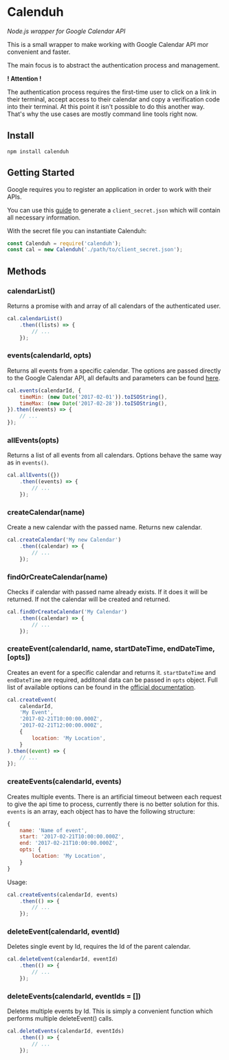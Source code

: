 # Calenduh
*Node.js wrapper for Google Calendar API*

This is a small wrapper to make working with Google Calendar API mor convenient and faster.

The main focus is to abstract the authentication process and management.

**! Attention !**

The authentication process requires the first-time user to click on a link in their terminal, accept access to their calendar and copy a verification code into their terminal.
At this point it isn't possible to do this another way.
That's why the use cases are mostly command line tools right now.

## Install
```
npm install calenduh
```

## Getting Started
Google requires you to register an application in order to work with their APIs.

You can use this [guide](https://developers.google.com/google-apps/calendar/quickstart/nodejs#step_1_turn_on_the_api_name) to generate a `client_secret.json` which will contain all necessary information.

With the secret file you can instantiate Calenduh:
```js
const Calenduh = require('calenduh');
const cal = new Calenduh('./path/to/client_secret.json');
```

## Methods
### calendarList()
Returns a promise with and array of all calendars of the authenticated user.
```js
cal.calendarList()
    .then((lists) => {
        // ...
    });
```

### events(calendarId, opts)
Returns all events from a specific calendar.
The options are passed directly to the Google Calendar API, all defaults and parameters can be found [here](https://developers.google.com/google-apps/calendar/v3/reference/events/list).
```js
cal.events(calendarId, {
    timeMin: (new Date('2017-02-01')).toISOString(),
    timeMax: (new Date('2017-02-28')).toISOString(),
}).then((events) => {
    // ...
});
```

### allEvents(opts)
Returns a list of all events from all calendars.
Options behave the same way as in `events()`.
```js
cal.allEvents({})
    .then((events) => {
        // ...
    });
```

### createCalendar(name)
Create a new calendar with the passed name.
Returns new calendar.
```js
cal.createCalendar('My new Calendar')
    .then((calendar) => {
        // ...
    });
```

### findOrCreateCalendar(name)
Checks if calendar with passed name already exists.
If it does it will be returned.
If not the calendar will be created and returned.
```js
cal.findOrCreateCalendar('My Calendar')
    .then((calendar) => {
        // ...
    });
```

### createEvent(calendarId, name, startDateTime, endDateTime, [opts])
Creates an event for a specific calendar and returns it.
`startDateTime` and `endDateTime` are required, additonal data can be passed in `opts` object.
Full list of available options can be found in the [official documentation](https://developers.google.com/google-apps/calendar/v3/reference/events/insert).
```js
cal.createEvent(
    calendarId,
    'My Event',
    '2017-02-21T10:00:00.000Z',
    '2017-02-21T12:00:00.000Z',
    {
        location: 'My Location',
    }
).then((event) => {
    // ...
});
```

### createEvents(calendarId, events)
Creates multiple events. There is an artificial timeout between each request to give the api time to process, currently there is no better solution for this.
`events` is an array, each object has to have the following structure:
```js
{
    name: 'Name of event',
    start: '2017-02-21T10:00:00.000Z',
    end: '2017-02-21T10:00:00.000Z',
    opts: {
        location: 'My Location',
    }
}
```
Usage:
```js
cal.createEvents(calendarId, events)
    .then(() => {
        // ...
    });
```

### deleteEvent(calendarId, eventId)
Deletes single event by Id, requires the Id of the parent calendar.
```js
cal.deleteEvent(calendarId, eventId)
    .then(() => {
        // ...
    });
```

### deleteEvents(calendarId, eventIds = [])
Deletes multiple events by Id. This is simply a convenient function which performs multiple deleteEvent() calls.
```js
cal.deleteEvents(calendarId, eventIds)
    .then(() => {
        // ...
    });
```